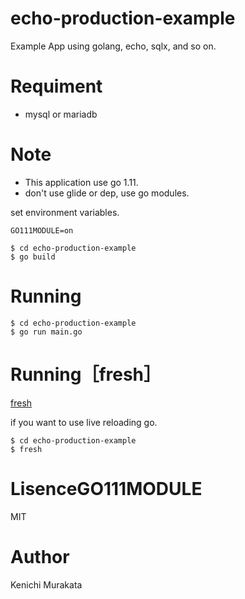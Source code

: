 # echo-production-example
Example App using golang, echo, sqlx, and so on.


# Requiment
+ mysql or mariadb

# Note
+ This application use go 1.11.
+ don't use glide or dep, use go modules.

set environment variables.
```
GO111MODULE=on
```

```
$ cd echo-production-example
$ go build
```


# Running
```
$ cd echo-production-example
$ go run main.go
```

# Running［fresh］
[fresh](https://github.com/pilu/fresh)

if you want to use live reloading go.
```
$ cd echo-production-example
$ fresh
```

# LisenceGO111MODULE
MIT

# Author
Kenichi Murakata
